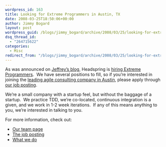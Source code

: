 ```yaml
---
wordpress_id: 163
title: Looking for Extreme Programmers in Austin, TX
date: 2008-03-25T18:50:06+00:00
author: Jimmy Bogard
layout: post
wordpress_guid: /blogs/jimmy_bogard/archive/2008/03/25/looking-for-extreme-programmers-in-austin-tx.aspx
dsq_thread_id:
  - "264715622"
categories:
  - Misc
redirect_from: "/blogs/jimmy_bogard/archive/2008/03/25/looking-for-extreme-programmers-in-austin-tx.aspx/"
---
```

As was announced on [Jeffrey&#8217;s blog](http://codebetter.com/blogs/jeffrey.palermo), Headspring is [hiring Extreme Programmers](http://codebetter.com/blogs/jeffrey.palermo/archive/2008/03/21/extreme-programmers-wanted-in-austin-tx.aspx).&nbsp; We have several positions to fill, so if you&#8217;re interested in joining the [leading agile consulting company in Austin](http://www.headspringsystems.com/), please apply through [our job posting](http://www.headspringsystems.com/insideheadspring/join_our_team20080320.jsp).

We&#8217;re a small company with a startup feel, but without the baggage of a startup.&nbsp; We practice TDD, we&#8217;re co-located, continuous integration is a given, and we work in 1-2 week iterations.&nbsp; If any of this means anything to you, we&#8217;re interested in talking to you.

For more information, check out:

  * [Our team page](http://www.headspringsystems.com/insideheadspring/join_our_team.jsp)
  * [The job posting](http://www.headspringsystems.com/insideheadspring/join_our_team20080320.jsp)
  * [What we do](http://www.headspringsystems.com/agile/)